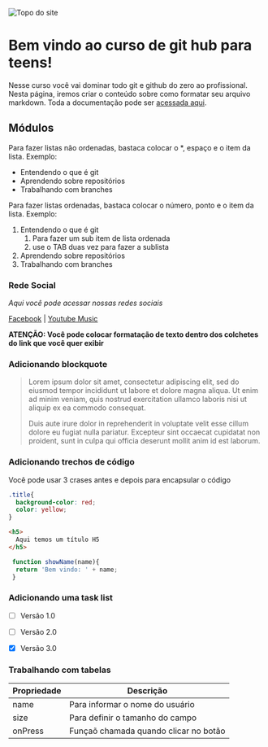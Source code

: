 ![Topo do site](https://primeiraclassetour.com.br/wp-content/uploads/2022/10/cropped-cropped-opa2-1.jpg)
# Bem vindo ao curso de git hub para teens!
Nesse curso você vai dominar todo git e github do zero ao profissional. Nesta página, iremos criar o conteúdo sobre como formatar seu arquivo markdown. Toda a documentação pode ser [acessada aqui](https://www.markdownguide.org/extended-syntax/).
## Módulos

Para fazer listas não ordenadas, bastaca colocar o *, espaço e o item da lista. Exemplo:

* Entendendo o que é git
* Aprendendo sobre repositórios
* Trabalhando com branches

Para fazer listas ordenadas, bastaca colocar o número, ponto e o item da lista. Exemplo:

1. Entendendo o que é git
      1. Para fazer um sub item de lista ordenada
      2. use o TAB duas vez para fazer a sublista
2. Aprendendo sobre repositórios
3. Trabalhando com branches

### Rede Social

_Aqui você pode acessar nossas redes sociais_

[Facebook](https://facebook.com) | [Youtube Music](https://music.youtube.com/)

**ATENÇÃO: Você pode colocar formatação de texto dentro dos colchetes do link que você quer exibir**

### Adicionando blockquote

>Lorem ipsum dolor sit amet, consectetur adipiscing elit, sed do eiusmod tempor incididunt ut labore et dolore magna aliqua. Ut enim ad minim veniam, quis nostrud exercitation ullamco laboris nisi ut aliquip ex ea commodo consequat. 
>
>Duis aute irure dolor in reprehenderit in voluptate velit esse cillum dolore eu fugiat nulla pariatur. Excepteur sint occaecat cupidatat non proident, sunt in culpa qui officia deserunt mollit anim id est laborum.

### Adicionando trechos de código

Você pode usar 3 crases antes e depois para encapsular o código

``` css
.title{
  background-color: red;
  color: yellow;
}
```

``` html
<h5>
  Aqui temos um título H5
</h5>
```

``` js
 function showName(name){
  return 'Bem vindo: ' + name;
 }
```

### Adicionando uma task list

- [ ] Versão 1.0
- [ ] Versão 2.0
- [x] Versão 3.0


### Trabalhando com tabelas

Propriedade | Descrição
------------|----------
name | Para informar o nome do usuário
size | Para definir o tamanho do campo
onPress | Funçaõ chamada quando clicar no botão